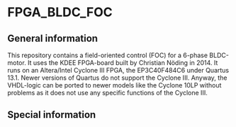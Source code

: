 # FPGA_BLDC_FOC

## General information

This repository contains a field-oriented control (FOC) for a 6-phase BLDC-motor. It uses the KDEE FPGA-board built by Christian Nöding in 2014.
It runs on an Altera/Intel Cyclone III FPGA, the EP3C40F484C6 under Quartus 13.1. Newer versions of Quartus do not support the Cyclone III.
Anyway, the VHDL-logic can be ported to newer models like the Cyclone 10LP without problems as it does not use any specific functions of the Cyclone III.

## Special information
